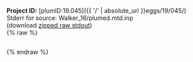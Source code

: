 **Project ID:** [plumID:19.045]({{ '/' | absolute_url }}eggs/19/045/)  
Stderr for source:  Walker_16/plumed.mtd.inp   
(download [zipped raw stdout](plumed.mtd.inp.plumed_master.stdout.txt.zip))  
{% raw %}
<pre>
</pre>
{% endraw %}
